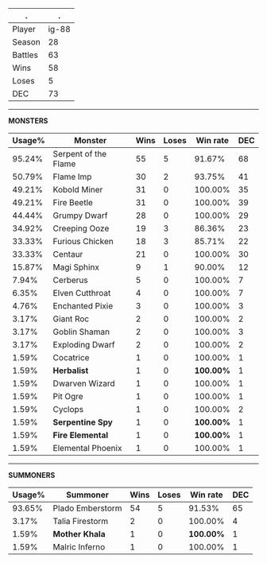 .|.
|-|-
Player|ig-88
Season|28
Battles|63
Wins|58
Loses|5
DEC|73

---
**MONSTERS**

Usage%|Monster|Wins|Loses|Win rate|DEC|
-|-|-|-|-|-|
95.24%|Serpent of the Flame|55|5|91.67%|68|
50.79%|Flame Imp|30|2|93.75%|41|
49.21%|Kobold Miner|31|0|100.00%|35|
49.21%|Fire Beetle|31|0|100.00%|39|
44.44%|Grumpy Dwarf|28|0|100.00%|29|
34.92%|Creeping Ooze|19|3|86.36%|23|
33.33%|Furious Chicken|18|3|85.71%|22|
33.33%|Centaur|21|0|100.00%|30|
15.87%|Magi Sphinx|9|1|90.00%|12|
7.94%|Cerberus|5|0|100.00%|7|
6.35%|Elven Cutthroat|4|0|100.00%|7|
4.76%|Enchanted Pixie|3|0|100.00%|3|
3.17%|Giant Roc|2|0|100.00%|2|
3.17%|Goblin Shaman|2|0|100.00%|3|
3.17%|Exploding Dwarf|2|0|100.00%|2|
1.59%|Cocatrice|1|0|100.00%|1|
1.59%|**Herbalist**|1|0|**100.00%**|1|
1.59%|Dwarven Wizard|1|0|100.00%|1|
1.59%|Pit Ogre|1|0|100.00%|1|
1.59%|Cyclops|1|0|100.00%|2|
1.59%|**Serpentine Spy**|1|0|**100.00%**|1|
1.59%|**Fire Elemental**|1|0|**100.00%**|1|
1.59%|Elemental Phoenix|1|0|100.00%|1|

---
**SUMMONERS**

Usage%|Summoner|Wins|Loses|Win rate|DEC|
-|-|-|-|-|-|
93.65%|Plado Emberstorm|54|5|91.53%|65|
3.17%|Talia Firestorm|2|0|100.00%|4|
1.59%|**Mother Khala**|1|0|**100.00%**|1|
1.59%|Malric Inferno|1|0|100.00%|1|
